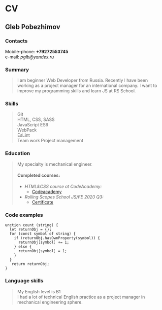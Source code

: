 # CV

## Gleb Pobezhimov

### Contacts
Mobile-phone: **+79272553745**\
e-mail: *[pglb@yandex.ru](mailto:pglb@yandex.ru)*
### Summary
> I am beginner Web Developer from Russia. Recently I have been working as a project manager for an international company. I want to improve my programming skills and learn JS at RS School.
### Skills
> Git\
> HTML, CSS, SASS\
> JavaScript ES6\
> WebPack\
> EsLint\
> Team work
> Project management
### Education
> My specialty is mechanical engineer.
> #### Completed courses: 
> * _HTML&CSS course at CodeAcademy:_
>   * [Codeacademy](https://www.codecademy.com/profiles/pobgl)
> * _Rolling Scopes School JS/FE 2020 Q3:_
>   * [Certificate](https://app.rs.school/certificate/763k846z)
### Code examples
```
unction count (string) {  
  let returnObj = {};
  for (const symbol of string) {
    if (returnObj.hasOwnProperty(symbol)) {
      returnObj[symbol] += 1;
    } else {
      returnObj[symbol] = 1;
    }
  }
   return returnObj;
}
```

### Language skills
> My English level is B1\
> I had a lot of technical English practice as a project manager in mechanical engineering sphere.